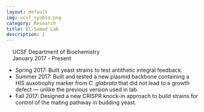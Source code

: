 ```yaml
---
layout: default
img: ucsf_synbio.png
category: Research
title: El-Samad Lab
description: |
---
```

&nbsp;&nbsp;  <i class="fa fa-university alt-font"></i>&nbsp;UCSF Department of Biochemistry
<br>
&nbsp;&nbsp;  <i class="fa fa-calendar"></i>&nbsp;January 2017 - Present
<br>
<!--&nbsp;&nbsp;  Advisor: Andrew Ng (PhD Candidate)-->

* Spring 2017: Built yeast strains to test antithetic integral feedback.
* Summer 2017: Built and tested a new plasmid backbone containing a HIS auxotrophy marker from *C. glabrata* that did not lead to a growth defect &mdash; unlike the previous version used in lab.
* Fall 2017: Designed a new CRISPR knock-in approach to build strains for control of the mating pathway in budding yeast.
